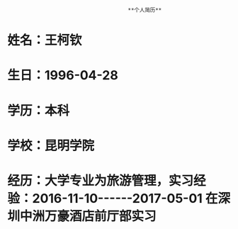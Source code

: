                                           **个人简历**
# **姓名**：王柯钦
# **生日**：1996-04-28
# **学历**：本科
# **学校**：昆明学院
# **经历**：大学专业为**旅游管理**，**实习经验**：2016-11-10------2017-05-01 在深圳中洲万豪酒店前厅部实习
